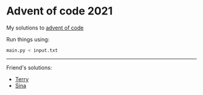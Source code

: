# Advent of code 2021

My solutions to [advent of code](https://adventofcode.com/2021)

Run things using:

~~~bash
main.py < input.txt
~~~

---

Friend's solutions:

- [Terry](https://github.com/terrycojones/aoc-2021)
- [Sina](https://github.com/iAvicenna/adventofcode2021)
